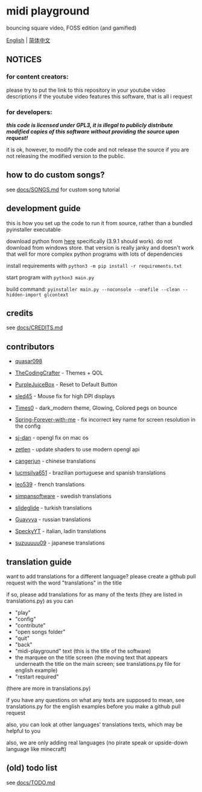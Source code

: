 # midi playground
bouncing square video, FOSS edition (and gamified)

[English](./README.md) | [简体中文](./README-ZH.md)
## NOTICES

### for content creators:

please try to put the link to this repository in your youtube video descriptions if the youtube video features this software, that is all i request

### for developers:

***this code is licensed under GPL3, it is illegal to publicly distribute modified copies of this software without providing the source upon request!***

it is ok, however, to modify the code and not release the source if you are not releasing the modified version to the public.

## how to do custom songs?

see [docs/SONGS.md](https://github.com/quasar098/midi-playground/blob/master/docs/SONGS.md) for custom song tutorial

## development guide

this is how you set up the code to run it from source, rather than a bundled pyinstaller executable

download python from [here](https://python.org) specifically (3.9.1 should work). do not download from windows store. that version is really janky and doesn't work that well for more complex python programs with lots of dependencies

install requirements with `python3 -m pip install -r requirements.txt`

start program with `python3 main.py`

build command: `pyinstaller main.py --noconsole --onefile --clean --hidden-import glcontext`

## credits

see [docs/CREDITS.md](https://github.com/quasar098/midi-playground/blob/master/docs/CREDITS.md)

## contributors

- [quasar098](https://github.com/quasar098)
- [TheCodingCrafter](https://github.com/TheCodingCrafter) - Themes + QOL
- [PurpleJuiceBox](https://github.com/PurpleJuiceBox) - Reset to Default Button
- [sled45](https://github.com/sled45) - Mouse fix for high DPI displays
- [Times0](https://github.com/Times0) - dark_modern theme, Glowing, Colored pegs on bounce
- [Spring-Forever-with-me](https://github.com/Spring-Forever-with-me) - fix incorrect key name for screen resolution in the config
- [sj-dan](https://github.com/sj-dan) - opengl fix on mac os
- [zetlen](https://github.com/zetlen) - update shaders to use modern opengl api

- [cangerjun](https://github.com/cangerjun) - chinese translations
- [lucmsilva651](https://github.com/lucmsilva651) - brazilian portuguese and spanish translations
- [leo539](https://github.com/leo539) - french translations
- [simpansoftware](https://github.com/simpansoftware) - swedish translations
- [slideglide](https://github.com/slideglide) - turkish translations
- [Guavvva](https://github.com/Guavvva) - russian translations
- [SpeckyYT](https://github.com/SpeckyYT) - italian, ladin translations
- [suzuuuuu09](https://github.com/suzuuuuu09) - japanese translations

## translation guide

want to add translations for a different language? please create a github pull request with the word "translations" in the title

if so, please add translations for as many of the texts (they are listed in translations.py) as you can

- "play"
- "config"
- "contribute"
- "open songs folder"
- "quit"
- "back"
- "midi-playground" text (this is the title of the software)
- the marquee on the title screen (the moving text that appears underneath the title on the main screen; see translations.py file for english example)
- "restart required"

(there are more in translations.py)

if you have any questions on what any texts are supposed to mean, see translations.py for the english examples before you make a github pull request

also, you can look at other languages' translations texts, which may be helpful to you

also, we are only adding real languages (no pirate speak or upside-down language like minecraft)

## (old) todo list

see [docs/TODO.md](https://github.com/quasar098/midi-playground/blob/master/docs/TODO.md)
